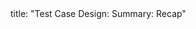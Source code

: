 <frontmatter>
title: "Test Case Design: Summary: Recap"
</frontmatter>

<include src="unit-inPage-asFlat.md" boilerplate />